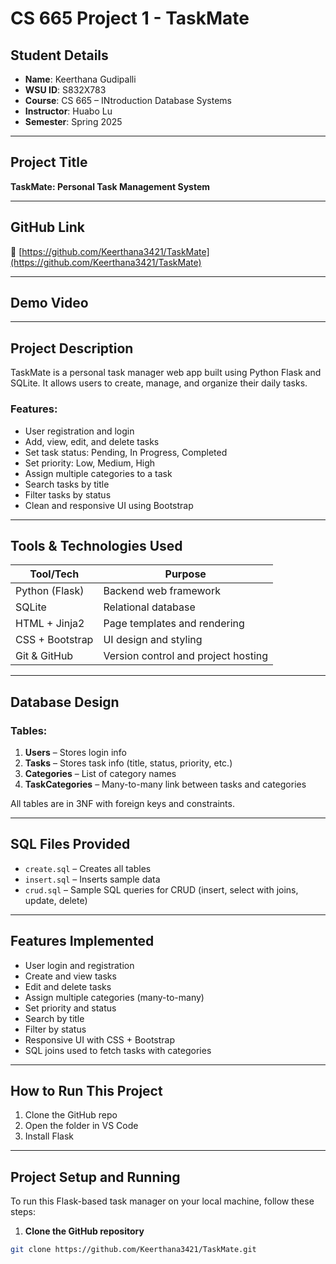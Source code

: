 # CS 665 Project 1 - TaskMate

## Student Details

- **Name**: Keerthana Gudipalli  
- **WSU ID**: S832X783 
- **Course**: CS 665 – INtroduction Database Systems 
- **Instructor**: Huabo Lu  
- **Semester**: Spring 2025  

---

## Project Title

**TaskMate: Personal Task Management System**

---

## GitHub Link

🔗 [https://github.com/Keerthana3421/TaskMate](https://github.com/Keerthana3421/TaskMate)

---

## Demo Video



---

## Project Description

TaskMate is a personal task manager web app built using Python Flask and SQLite. It allows users to create, manage, and organize their daily tasks.

### Features:
- User registration and login
- Add, view, edit, and delete tasks
- Set task status: Pending, In Progress, Completed
- Set priority: Low, Medium, High
- Assign multiple categories to a task
- Search tasks by title
- Filter tasks by status
- Clean and responsive UI using Bootstrap

---

## Tools & Technologies Used

| Tool/Tech       | Purpose                          |
|------------------|----------------------------------|
| Python (Flask)   | Backend web framework            |
| SQLite           | Relational database              |
| HTML + Jinja2    | Page templates and rendering     |
| CSS + Bootstrap  | UI design and styling            |
| Git & GitHub     | Version control and project hosting |

---

## Database Design

### Tables:
1. **Users** – Stores login info  
2. **Tasks** – Stores task info (title, status, priority, etc.)  
3. **Categories** – List of category names  
4. **TaskCategories** – Many-to-many link between tasks and categories

All tables are in 3NF with foreign keys and constraints.

---

## SQL Files Provided

- `create.sql` – Creates all tables  
- `insert.sql` – Inserts sample data  
- `crud.sql` – Sample SQL queries for CRUD (insert, select with joins, update, delete)

---

## Features Implemented

- User login and registration  
- Create and view tasks
- Edit and delete tasks  
- Assign multiple categories (many-to-many)  
- Set priority and status  
- Search by title  
- Filter by status  
- Responsive UI with CSS + Bootstrap  
- SQL joins used to fetch tasks with categories

---

## How to Run This Project

1. Clone the GitHub repo  
2. Open the folder in VS Code  
3. Install Flask

---

## Project Setup and Running

To run this Flask-based task manager on your local machine, follow these steps:

1. **Clone the GitHub repository**

```bash
git clone https://github.com/Keerthana3421/TaskMate.git

